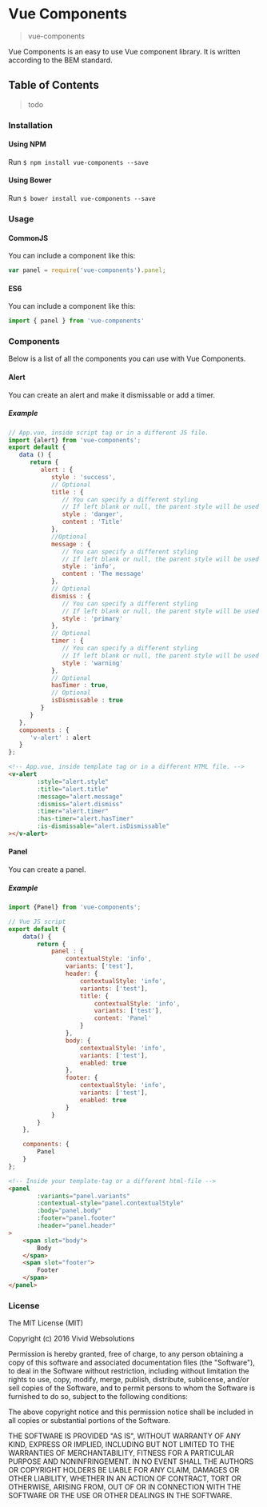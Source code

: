 # Vue Components #
>vue-components

Vue Components is an easy to use Vue component library.
It is written according to the BEM standard.

## Table of Contents ##
>todo

### Installation ###
#### Using NPM ####
Run `$ npm install vue-components --save`

#### Using Bower ####
Run `$ bower install vue-components --save`

### Usage ###
#### CommonJS ####
You can include a component like this:
```javascript
var panel = require('vue-components').panel;
```

#### ES6 ####
You can include a component like this:
```javascript
import { panel } from 'vue-components'
```

### Components ###
Below is a list of all the components you can use with Vue Components.
#### Alert ####
You can create an alert and make it dismissable or add a timer.

##### Example #####
```javascript
// App.vue, inside script tag or in a different JS file.
import {alert} from 'vue-components';
export default {
   data () {
      return {
         alert : {
            style : 'success',
            // Optional
            title : {
               // You can specify a different styling
               // If left blank or null, the parent style will be used
               style : 'danger',
               content : 'Title'
            },
            //Optional
            message : {
               // You can specify a different styling
               // If left blank or null, the parent style will be used
               style : 'info',
               content : 'The message'
            },
            // Optional
            dismiss : {
               // You can specify a different styling
               // If left blank or null, the parent style will be used
               style : 'primary'
            },
            // Optional
            timer : {
               // You can specify a different styling
               // If left blank or null, the parent style will be used
               style : 'warning'
            },
            // Optional
            hasTimer : true,
            // Optional
            isDismissable : true
         }
      }
   },
   components : {
      'v-alert' : alert
   }
};
```

```html
<!-- App.vue, inside template tag or in a different HTML file. -->
<v-alert
        :style="alert.style"
        :title="alert.title"
        :message="alert.message"
        :dismiss="alert.dismiss"
        :timer="alert.timer"
        :has-timer="alert.hasTimer"
        :is-dismissable="alert.isDismissable"
></v-alert>
```
#### Panel ####
You can create a panel.

##### Example #####
```javascript
import {Panel} from 'vue-components';

// Vue JS script
export default {
    data() {
        return {
            panel : {
                contextualStyle: 'info',
                variants: ['test'],
                header: {
                    contextualStyle: 'info',
                    variants: ['test'],
                    title: {
                        contextualStyle: 'info',
                        variants: ['test'],
                        content: 'Panel'
                    }
                },
                body: {
                    contextualStyle: 'info',
                    variants: ['test'],
                    enabled: true
                },
                footer: {
                    contextualStyle: 'info',
                    variants: ['test'],
                    enabled: true
                }
            }
        }
    },

    components: {
        Panel
    }
};
```

```html
<!-- Inside your template-tag or a different html-file -->
<panel
        :variants="panel.variants"
        :contextual-style="panel.contextualStyle"
        :body="panel.body"
        :footer="panel.footer"
        :header="panel.header"
>
    <span slot="body">
        Body
    </span>
    <span slot="footer">
        Footer
    </span>
</panel>
```

### License ###
The MIT License (MIT)

Copyright (c) 2016 Vivid Websolutions

Permission is hereby granted, free of charge, to any person obtaining a copy
of this software and associated documentation files (the "Software"), to deal
in the Software without restriction, including without limitation the rights
to use, copy, modify, merge, publish, distribute, sublicense, and/or sell
copies of the Software, and to permit persons to whom the Software is
furnished to do so, subject to the following conditions:

The above copyright notice and this permission notice shall be included in all
copies or substantial portions of the Software.

THE SOFTWARE IS PROVIDED "AS IS", WITHOUT WARRANTY OF ANY KIND, EXPRESS OR
IMPLIED, INCLUDING BUT NOT LIMITED TO THE WARRANTIES OF MERCHANTABILITY,
FITNESS FOR A PARTICULAR PURPOSE AND NONINFRINGEMENT. IN NO EVENT SHALL THE
AUTHORS OR COPYRIGHT HOLDERS BE LIABLE FOR ANY CLAIM, DAMAGES OR OTHER
LIABILITY, WHETHER IN AN ACTION OF CONTRACT, TORT OR OTHERWISE, ARISING FROM,
OUT OF OR IN CONNECTION WITH THE SOFTWARE OR THE USE OR OTHER DEALINGS IN THE
SOFTWARE.